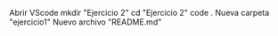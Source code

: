 Abrir VScode
mkdir "Ejercicio 2"
cd "Ejercicio 2"
code .
Nueva carpeta "ejercicio1"
Nuevo archivo "README.md"